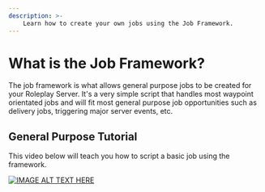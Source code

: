 ```yaml
---
description: >-
    Learn how to create your own jobs using the Job Framework.
---
```


# What is the Job Framework?

The job framework is what allows general purpose jobs to be created for your Roleplay Server. It's a very simple script that handles most waypoint orientated jobs and will fit most general purpose job opportunities such as delivery jobs, triggering major server events, etc.

## General Purpose Tutorial

This video below will teach you how to script a basic job using the framework.

[![IMAGE ALT TEXT HERE](https://img.youtube.com/vi/U82EGKyhxzg/0.jpg)](https://www.youtube.com/watch?v=U82EGKyhxzg)
